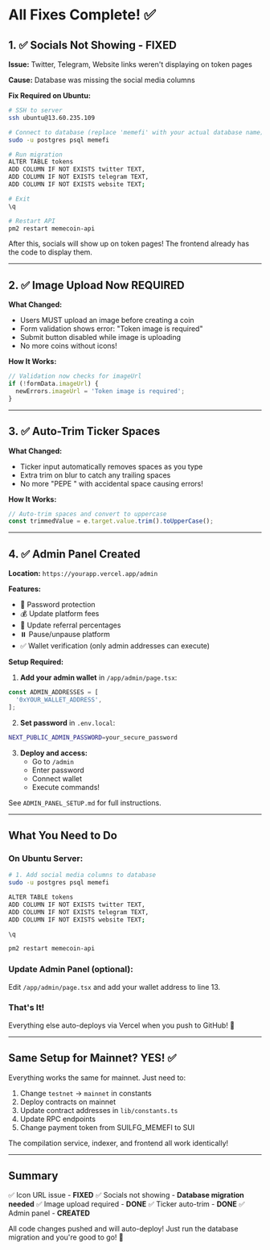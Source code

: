 # All Fixes Complete! ✅

## 1. ✅ Socials Not Showing - FIXED

**Issue:** Twitter, Telegram, Website links weren't displaying on token pages

**Cause:** Database was missing the social media columns

**Fix Required on Ubuntu:**
```bash
# SSH to server
ssh ubuntu@13.60.235.109

# Connect to database (replace 'memefi' with your actual database name)
sudo -u postgres psql memefi

# Run migration
ALTER TABLE tokens 
ADD COLUMN IF NOT EXISTS twitter TEXT,
ADD COLUMN IF NOT EXISTS telegram TEXT,
ADD COLUMN IF NOT EXISTS website TEXT;

# Exit
\q

# Restart API
pm2 restart memecoin-api
```

After this, socials will show up on token pages! The frontend already has the code to display them.

---

## 2. ✅ Image Upload Now REQUIRED

**What Changed:**
- Users MUST upload an image before creating a coin
- Form validation shows error: "Token image is required"
- Submit button disabled while image is uploading
- No more coins without icons!

**How It Works:**
```typescript
// Validation now checks for imageUrl
if (!formData.imageUrl) {
  newErrors.imageUrl = 'Token image is required';
}
```

---

## 3. ✅ Auto-Trim Ticker Spaces

**What Changed:**
- Ticker input automatically removes spaces as you type
- Extra trim on blur to catch any trailing spaces
- No more "PEPE " with accidental space causing errors!

**How It Works:**
```typescript
// Auto-trim spaces and convert to uppercase
const trimmedValue = e.target.value.trim().toUpperCase();
```

---

## 4. ✅ Admin Panel Created

**Location:** `https://yourapp.vercel.app/admin`

**Features:**
- 🔐 Password protection
- 💰 Update platform fees
- 🎁 Update referral percentages
- ⏸️ Pause/unpause platform
- ✅ Wallet verification (only admin addresses can execute)

**Setup Required:**

1. **Add your admin wallet** in `/app/admin/page.tsx`:
```typescript
const ADMIN_ADDRESSES = [
  '0xYOUR_WALLET_ADDRESS',
];
```

2. **Set password** in `.env.local`:
```bash
NEXT_PUBLIC_ADMIN_PASSWORD=your_secure_password
```

3. **Deploy and access:**
   - Go to `/admin`
   - Enter password
   - Connect wallet
   - Execute commands!

See `ADMIN_PANEL_SETUP.md` for full instructions.

---

## What You Need to Do

### On Ubuntu Server:

```bash
# 1. Add social media columns to database
sudo -u postgres psql memefi

ALTER TABLE tokens 
ADD COLUMN IF NOT EXISTS twitter TEXT,
ADD COLUMN IF NOT EXISTS telegram TEXT,
ADD COLUMN IF NOT EXISTS website TEXT;

\q

pm2 restart memecoin-api
```

### Update Admin Panel (optional):

Edit `/app/admin/page.tsx` and add your wallet address to line 13.

### That's It!

Everything else auto-deploys via Vercel when you push to GitHub! 🚀

---

## Same Setup for Mainnet? YES! ✅

Everything works the same for mainnet. Just need to:

1. Change `testnet` → `mainnet` in constants
2. Deploy contracts on mainnet
3. Update contract addresses in `lib/constants.ts`
4. Update RPC endpoints
5. Change payment token from SUILFG_MEMEFI to SUI

The compilation service, indexer, and frontend all work identically!

---

## Summary

✅ Icon URL issue - **FIXED**
✅ Socials not showing - **Database migration needed**
✅ Image upload required - **DONE**
✅ Ticker auto-trim - **DONE**
✅ Admin panel - **CREATED**

All code changes pushed and will auto-deploy! Just run the database migration and you're good to go! 🎉
